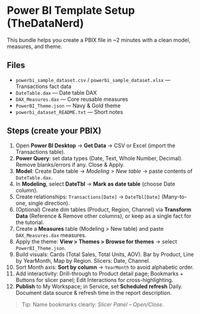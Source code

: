 # Power BI Template Setup (TheDataNerd)

This bundle helps you create a PBIX file in ~2 minutes with a clean model, measures, and theme.

## Files
- `powerbi_sample_dataset.csv` / `powerbi_sample_dataset.xlsx` — Transactions fact data
- `DateTable.dax` — Date table DAX
- `DAX_Measures.dax` — Core reusable measures
- `PowerBI_Theme.json` — Navy & Gold theme
- `powerbi_dataset_README.txt` — Short notes

## Steps (create your PBIX)
1. Open **Power BI Desktop** → **Get Data** → CSV or Excel (import the Transactions table).
2. **Power Query**: set data types (Date, Text, Whole Number, Decimal). Remove blanks/errors if any. Close & Apply.
3. **Model**: Create Date table → *Modeling > New table* → paste contents of `DateTable.dax`.
4. In **Modeling**, select **DateTbl** → **Mark as date table** (choose Date column).
5. Create relationships: `Transactions[Date]` → `DateTbl[Date]` (Many-to-one, single direction).
6. (Optional) Create dim tables (Product, Region, Channel) via **Transform Data** (Reference & Remove other columns), or keep as a single fact for the tutorial.
7. Create a **Measures** table (Modeling > New table) and paste `DAX_Measures.dax` measures.
8. Apply the theme: **View > Themes > Browse for themes** → select `PowerBI_Theme.json`.
9. Build visuals: Cards (Total Sales, Total Units, AOV). Bar by Product, Line by YearMonth, Map by Region. Slicers: Date, Channel.
10. Sort Month axis: **Sort by column** → `YearMonth` to avoid alphabetic order.
11. Add interactivity: Drill-through to Product detail page; Bookmarks + Buttons for slicer panel; Edit Interactions for cross-highlighting.
12. **Publish** to My Workspace; in Service, set **Scheduled refresh** Daily. Document data source & refresh time in the report description.

> Tip: Name bookmarks clearly: *Slicer Panel – Open/Close*.
